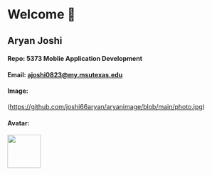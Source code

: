 <h1 align="left"> Welcome 👋 </h1>

## Aryan Joshi
#### Repo: 5373 Moblie Application Development
#### Email: ajoshi0823@my.msutexas.edu

#### Image:
(https://github.com/joshi66aryan/aryanimage/blob/main/photo.jpg)

#### Avatar:
<img src="https://images2.imgbox.com/ae/bd/tERTAGTL_o.png" width="75">





